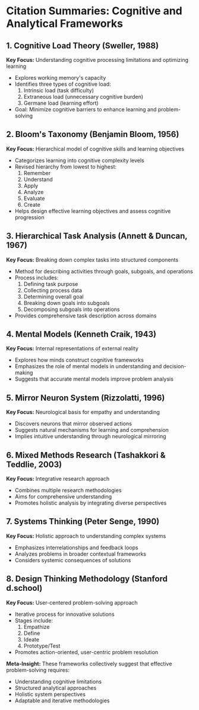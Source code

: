 # Citation Summaries: Cognitive and Analytical Frameworks

## 1. Cognitive Load Theory (Sweller, 1988)
**Key Focus:** Understanding cognitive processing limitations and optimizing learning
- Explores working memory's capacity
- Identifies three types of cognitive load:
  1. Intrinsic load (task difficulty)
  2. Extraneous load (unnecessary cognitive burden)
  3. Germane load (learning effort)
- Goal: Minimize cognitive barriers to enhance learning and problem-solving

## 2. Bloom's Taxonomy (Benjamin Bloom, 1956)
**Key Focus:** Hierarchical model of cognitive skills and learning objectives
- Categorizes learning into cognitive complexity levels
- Revised hierarchy from lowest to highest:
  1. Remember
  2. Understand
  3. Apply
  4. Analyze
  5. Evaluate
  6. Create
- Helps design effective learning objectives and assess cognitive progression

## 3. Hierarchical Task Analysis (Annett & Duncan, 1967)
**Key Focus:** Breaking down complex tasks into structured components
- Method for describing activities through goals, subgoals, and operations
- Process includes:
  1. Defining task purpose
  2. Collecting process data
  3. Determining overall goal
  4. Breaking down goals into subgoals
  5. Decomposing subgoals into operations
- Provides comprehensive task description across domains

## 4. Mental Models (Kenneth Craik, 1943)
**Key Focus:** Internal representations of external reality
- Explores how minds construct cognitive frameworks
- Emphasizes the role of mental models in understanding and decision-making
- Suggests that accurate mental models improve problem analysis

## 5. Mirror Neuron System (Rizzolatti, 1996)
**Key Focus:** Neurological basis for empathy and understanding
- Discovers neurons that mirror observed actions
- Suggests natural mechanisms for learning and comprehension
- Implies intuitive understanding through neurological mirroring

## 6. Mixed Methods Research (Tashakkori & Teddlie, 2003)
**Key Focus:** Integrative research approach
- Combines multiple research methodologies
- Aims for comprehensive understanding
- Promotes holistic analysis by integrating diverse perspectives

## 7. Systems Thinking (Peter Senge, 1990)
**Key Focus:** Holistic approach to understanding complex systems
- Emphasizes interrelationships and feedback loops
- Analyzes problems in broader contextual frameworks
- Considers systemic consequences of solutions

## 8. Design Thinking Methodology (Stanford d.school)
**Key Focus:** User-centered problem-solving approach
- Iterative process for innovative solutions
- Stages include:
  1. Empathize
  2. Define
  3. Ideate
  4. Prototype/Test
- Promotes action-oriented, user-centric problem resolution

**Meta-Insight:** These frameworks collectively suggest that effective problem-solving requires:
- Understanding cognitive limitations
- Structured analytical approaches
- Holistic system perspectives
- Adaptable and iterative methodologies
